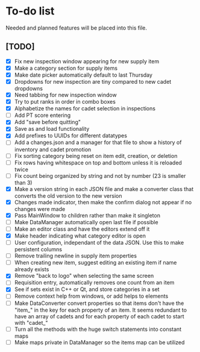 # To-do list

Needed and planned features will be placed into this file.

## [TODO]
- [x] Fix new inspection window appearing for new supply item
- [x] Make a category section for supply items
- [x] Make date picker automatically default to last Thursday
- [x] Dropdowns for new inspection are tiny compared to new cadet dropdowns
- [x] Need tabbing for new inspection window
- [x] Try to put ranks in order in combo boxes
- [x] Alphabetize the names for cadet selection in inspections
- [ ] Add PT score entering
- [x] Add "save before quitting"
- [x] Save as and load functionality
- [x] Add prefixes to UUIDs for different datatypes
- [ ] Add a changes.json and a manager for that file to show a history of inventory and cadet promotion
- [ ] Fix sorting category being reset on item edit, creation, or deletion
- [ ] Fix rows having whitespace on top and bottom unless it is reloaded twice
- [ ] Fix count being organized by string and not by number (23 is smaller than 3)
- [x] Make a version string in each JSON file and make a converter class that converts the old version to the new version
- [x] Changes made indicator, then make the confirm dialog not appear if no changes were made
- [x] Pass MainWindow to children rather than make it singleton
- [ ] Make DataManager automatically open last file if possible
- [ ] Make an editor class and have the editors extend off it
- [x] Make header indicating what category editor is open
- [ ] User configuration, independant of the data JSON. Use this to make persistent columns
- [ ] Remove trailing newline in supply item properties
- [ ] When creating new item, suggest editing an existing item if name already exists
- [x] Remove "back to logo" when selecting the same screen
- [ ] Requisition entry, automatically removes one count from an item
- [x] See if sets exist in C++ or Qt, and store categories in a set
- [ ] Remove context help from windows, or add helps to elements
- [ ] Make DataConverter convert properties so that items don't have the "item_" in the key for each property of an item. It seems redundant to have an array of cadets and for each property of each cadet to start with "cadet_"
- [ ] Turn all the methods with the huge switch statements into constant maps
- [ ] Make maps private in DataManager so the items map can be utilized
